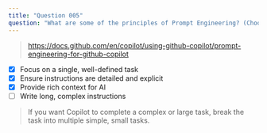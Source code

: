 ```yaml
---
title: "Question 005"
question: "What are some of the principles of Prompt Engineering? (Choose three.)"
---
```



> https://docs.github.com/en/copilot/using-github-copilot/prompt-engineering-for-github-copilot
- [x] Focus on a single, well-defined task
- [x] Ensure instructions are detailed and explicit
- [x] Provide rich context for AI
- [ ] Write long, complex instructions
> If you want Copilot to complete a complex or large task, break the task into multiple simple, small tasks.
